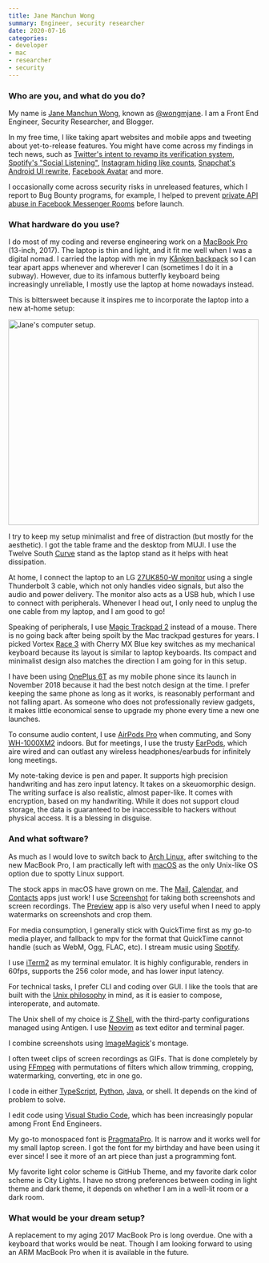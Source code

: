 ```yaml
---
title: Jane Manchun Wong
summary: Engineer, security researcher 
date: 2020-07-16
categories:
- developer
- mac
- researcher
- security
---
```


### Who are you, and what do you do?

My name is [Jane Manchun Wong](https://wongmjane.com/ "Jane's website."), known as [@wongmjane](https://twitter.com/wongmjane "Jane's Twitter account."). I am a Front End Engineer, Security Researcher, and Blogger.

In my free time, I like taking apart websites and mobile apps and tweeting about yet-to-release features. You might have come across my findings in tech news, such as [Twitter's intent to revamp its verification system](https://www.techmeme.com/200608/p10#a200608p10 "A Techmeme post about Twitter's revamped verification system."), [Spotify's "Social Listening"](https://www.techmeme.com/190531/p8#a190531p8 "A Techmeme post about Spotify's social music listening feature."), [Instagram hiding like counts](https://www.techmeme.com/190430/p39#a190430p39 "A Techmeme post about Instagram hiding likes on photos."), [Snapchat's Android UI rewrite](https://www.techmeme.com/180819/p1#a180819p1 "A Techmeme post about Snapchat's revamped Android UI."), [Facebook Avatar](https://www.techmeme.com/180507/p42#a180507p42 "A Techmeme post about Facebook's new avatar system.") and more.

I occasionally come across security risks in unreleased features, which I report to Bug Bounty programs, for example, I helped to prevent [private API abuse in Facebook Messenger Rooms](https://wongmjane.com/blog/messenger-rooms-writeup "Jane's post about the bug she found in Facebook Messenger Rooms.") before launch.

### What hardware do you use?

I do most of my coding and reverse engineering work on a [MacBook Pro][macbook-pro] (13-inch, 2017). The laptop is thin and light, and it fit me well when I was a digital nomad. I carried the laptop with me in my [Kånken backpack][kanken-no-2] so I can tear apart apps whenever and wherever I can (sometimes I do it in a subway). However, due to its infamous butterfly keyboard being increasingly unreliable, I mostly use the laptop at home nowadays instead.

This is bittersweet because it inspires me to incorporate the laptop into a new at-home setup:

<img src="/images/interviews/jane.manchun.wong/computer.jpg" width="500" height="411" alt="Jane's computer setup." class="detail" />

I try to keep my setup minimalist and free of distraction (but mostly for the aesthetic). I got the table frame and the desktop from MUJI. I use the Twelve South [Curve][] stand as the laptop stand as it helps with heat dissipation.

At home, I connect the laptop to an LG [27UK850-W monitor][27uk850-w] using a single Thunderbolt 3 cable, which not only handles video signals, but also the audio and power delivery. The monitor also acts as a USB hub, which I use to connect with peripherals. Whenever I head out, I only need to unplug the one cable from my laptop, and I am good to go!

Speaking of peripherals, I use [Magic Trackpad 2][magic-trackpad-2] instead of a mouse. There is no going back after being spoilt by the Mac trackpad gestures for years. I picked Vortex [Race 3][new-75] with Cherry MX Blue key switches as my mechanical keyboard because its layout is similar to laptop keyboards. Its compact and minimalist design also matches the direction I am going for in this setup.

I have been using [OnePlus 6T][oneplus-6t] as my mobile phone since its launch in November 2018 because it had the best notch design at the time. I prefer keeping the same phone as long as it works, is reasonably performant and not falling apart. As someone who does not professionally review gadgets, it makes little economical sense to upgrade my phone every time a new one launches.

To consume audio content, I use [AirPods Pro][airpods-pro] when commuting, and Sony [WH-1000XM2][] indoors. But for meetings, I use the trusty [EarPods][], which aire wired and can outlast any wireless headphones/earbuds for infinitely long meetings.

My note-taking device is pen and paper. It supports high precision handwriting and has zero input latency. It takes on a skeuomorphic design. The writing surface is also realistic, almost paper-like. It comes with encryption, based on my handwriting. While it does not support cloud storage, the data is guaranteed to be inaccessible to hackers without physical access. It is a blessing in disguise.

### And what software?

As much as I would love to switch back to [Arch Linux][arch-linux], after switching to the new MacBook Pro, I am practically left with [macOS][] as the only Unix-like OS option due to spotty Linux support.

The stock apps in macOS have grown on me. The [Mail][], [Calendar][], and [Contacts][] apps just work! I use [Screenshot](https://support.apple.com/en-au/guide/mac-help/mh26782/mac "Apple's support guide for taking screenshots on macOS.") for taking both screenshots and screen recordings. The [Preview][] app is also very useful when I need to apply watermarks on screenshots and crop them.

For media consumption, I generally stick with QuickTime first as my go-to media player, and fallback to mpv for the format that QuickTime cannot handle (such as WebM, Ogg, FLAC, etc). I stream music using [Spotify][].

I use [iTerm2][] as my terminal emulator. It is highly configurable, renders in 60fps, supports the 256 color mode, and has lower input latency.

For technical tasks, I prefer CLI and coding over GUI. I like the tools that are built with the [Unix philosophy](https://en.wikipedia.org/wiki/Unix_philosophy "The Wikipedia entry for UNix philosophy.") in mind, as it is easier to compose, interoperate, and automate.

The Unix shell of my choice is [Z Shell][zsh], with the third-party configurations managed using Antigen. I use [Neovim][] as text editor and terminal pager.

I combine screenshots using [ImageMagick][]'s montage.

I often tweet clips of screen recordings as GIFs. That is done completely by using [FFmpeg][] with permutations of filters which allow trimming, cropping, watermarking, converting, etc in one go.

I code in either [TypeScript][], [Python][], [Java][], or shell. It depends on the kind of problem to solve.

I edit code using [Visual Studio Code][visual-studio-code], which has been increasingly popular among Front End Engineers.

My go-to monospaced font is [PragmataPro][]. It is narrow and it works well for my small laptop screen. I got the font for my birthday and have been using it ever since! I see it more of an art piece than just a programming font.

My favorite light color scheme is GitHub Theme, and my favorite dark color scheme is City Lights. I have no strong preferences between coding in light theme and dark theme, it depends on whether I am in a well-lit room or a dark room.

### What would be your dream setup?

A replacement to my aging 2017 MacBook Pro is long overdue. One with a keyboard that works would be neat. Though I am looking forward to using an ARM MacBook Pro when it is available in the future.

[27uk850-w]: http://web.archive.org/web/20230706220459/https://www.lg.com/us/monitors/lg-27uk850-w-4k-uhd-led-monitor "A 27 inch monitor."
[airpods-pro]: https://www.apple.com/airpods-pro/ "In-ear headphones."
[arch-linux]: https://archlinux.org/ "A Linux distro."
[calendar]: https://en.wikipedia.org/wiki/Calendar_(Apple) "The calendar software included with macOS."
[contacts]: https://en.wikipedia.org/wiki/List_of_macOS_components#Contacts "The contact manager included with macOS."
[curve]: https://www.twelvesouth.com/products/curve-for-macbook "A laptop stand."
[earpods]: https://en.wikipedia.org/wiki/Apple_earbuds "The white headphones included with iPhones."
[ffmpeg]: http://www.ffmpeg.org/ "Comprehensive audio/video software."
[imagemagick]: http://www.imagemagick.org/script/index.php "Image editing and converting software."
[iterm2]: https://iterm2.com/ "An alternative terminal application for Mac OS X."
[java]: http://web.archive.org/web/20221226094350/https://www.java.com/en/ "A cross-platform compiled programming language."
[kanken-no-2]: https://www.fjallraven.com/us/en-us/bags-gear/kanken/kanken-bags/kanken-no-2-black "A backpack."
[macbook-pro]: https://www.apple.com/macbook-pro/ "A laptop."
[macos]: https://en.wikipedia.org/wiki/MacOS "An operating system for Mac hardware."
[magic-trackpad-2]: https://en.wikipedia.org/wiki/Magic_Trackpad_2 "A trackpad for desktop machines."
[mail]: https://en.wikipedia.org/wiki/Mail_(application) "The default Mac OS X mail client."
[neovim]: https://neovim.io/ "A refactored vim."
[new-75]: https://www.vortexgear.tw/vortex2_2.asp?kind=47&kind2=225&kind3=&kind4=1039 "A mechanical keyboard."
[oneplus-6t]: https://en.wikipedia.org/wiki/OnePlus_6T "A 6.41 inch Android smartphone."
[pragmatapro]: https://fsd.it/shop/fonts/pragmatapro/ "A monospaced font."
[preview]: https://en.wikipedia.org/wiki/Preview_(Mac_OS) "An image viewer included with Mac OS X."
[python]: https://www.python.org/ "An interpreted scripting language."
[spotify]: https://open.spotify.com/__noul__?pfhp=2c2ccb58-8a92-4713-a1c0-8b43b3090b49 "A music streaming service."
[typescript]: https://www.typescriptlang.org/ "An interpreted scripting language."
[visual-studio-code]: https://code.visualstudio.com/ "A development IDE."
[wh-1000xm2]: https://www.sony.com/electronics/support/wireless-headphones-bluetooth-headphones/wh-1000xm2/manuals "On-ear wireless headphones."
[zsh]: https://www.zsh.org/ "An interactive shell and scripting language."
